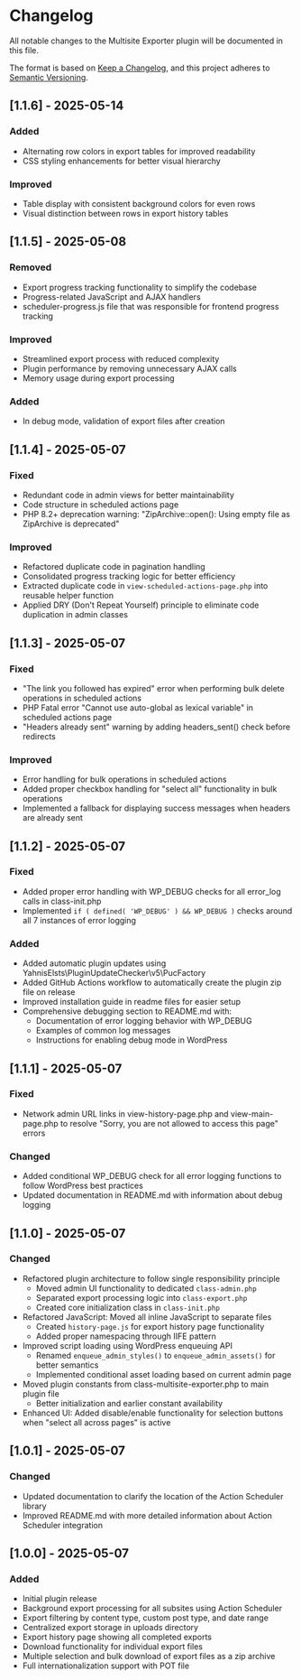 # Changelog
All notable changes to the Multisite Exporter plugin will be documented in this file.

The format is based on [Keep a Changelog](https://keepachangelog.com/en/1.0.0/),
and this project adheres to [Semantic Versioning](https://semver.org/spec/v2.0.0.html).

## [1.1.6] - 2025-05-14
### Added
- Alternating row colors in export tables for improved readability
- CSS styling enhancements for better visual hierarchy

### Improved
- Table display with consistent background colors for even rows
- Visual distinction between rows in export history tables

## [1.1.5] - 2025-05-08
### Removed
- Export progress tracking functionality to simplify the codebase
- Progress-related JavaScript and AJAX handlers
- scheduler-progress.js file that was responsible for frontend progress tracking

### Improved
- Streamlined export process with reduced complexity
- Plugin performance by removing unnecessary AJAX calls
- Memory usage during export processing

### Added
- In debug mode, validation of export files after creation


## [1.1.4] - 2025-05-07
### Fixed
- Redundant code in admin views for better maintainability
- Code structure in scheduled actions page
- PHP 8.2+ deprecation warning: "ZipArchive::open(): Using empty file as ZipArchive is deprecated"

### Improved
- Refactored duplicate code in pagination handling
- Consolidated progress tracking logic for better efficiency
- Extracted duplicate code in `view-scheduled-actions-page.php` into reusable helper function
- Applied DRY (Don't Repeat Yourself) principle to eliminate code duplication in admin classes

## [1.1.3] - 2025-05-07
### Fixed
- "The link you followed has expired" error when performing bulk delete operations in scheduled actions
- PHP Fatal error "Cannot use auto-global as lexical variable" in scheduled actions page
- "Headers already sent" warning by adding headers_sent() check before redirects

### Improved
- Error handling for bulk operations in scheduled actions
- Added proper checkbox handling for "select all" functionality in bulk operations
- Implemented a fallback for displaying success messages when headers are already sent

## [1.1.2] - 2025-05-07
### Fixed
- Added proper error handling with WP_DEBUG checks for all error_log calls in class-init.php
- Implemented `if ( defined( 'WP_DEBUG' ) && WP_DEBUG )` checks around all 7 instances of error logging

### Added
- Added automatic plugin updates using YahnisElsts\PluginUpdateChecker\v5\PucFactory
- Added GitHub Actions workflow to automatically create the plugin zip file on release
- Improved installation guide in readme files for easier setup
- Comprehensive debugging section to README.md with:
  - Documentation of error logging behavior with WP_DEBUG
  - Examples of common log messages
  - Instructions for enabling debug mode in WordPress

## [1.1.1] - 2025-05-07
### Fixed
- Network admin URL links in view-history-page.php and view-main-page.php to resolve "Sorry, you are not allowed to access this page" errors

### Changed
- Added conditional WP_DEBUG check for all error logging functions to follow WordPress best practices
- Updated documentation in README.md with information about debug logging

## [1.1.0] - 2025-05-07
### Changed
- Refactored plugin architecture to follow single responsibility principle
  - Moved admin UI functionality to dedicated `class-admin.php`
  - Separated export processing logic into `class-export.php`
  - Created core initialization class in `class-init.php`
- Refactored JavaScript: Moved all inline JavaScript to separate files
  - Created `history-page.js` for export history page functionality
  - Added proper namespacing through IIFE pattern
- Improved script loading using WordPress enqueuing API
  - Renamed `enqueue_admin_styles()` to `enqueue_admin_assets()` for better semantics
  - Implemented conditional asset loading based on current admin page
- Moved plugin constants from class-multisite-exporter.php to main plugin file
  - Better initialization and earlier constant availability
- Enhanced UI: Added disable/enable functionality for selection buttons when "select all across pages" is active

## [1.0.1] - 2025-05-07
### Changed
- Updated documentation to clarify the location of the Action Scheduler library
- Improved README.md with more detailed information about Action Scheduler integration

## [1.0.0] - 2025-05-07
### Added
- Initial plugin release
- Background export processing for all subsites using Action Scheduler
- Export filtering by content type, custom post type, and date range
- Centralized export storage in uploads directory
- Export history page showing all completed exports
- Download functionality for individual export files
- Multiple selection and bulk download of export files as a zip archive
- Full internationalization support with POT file